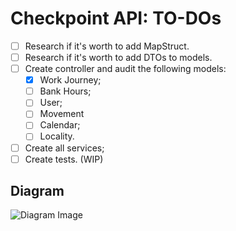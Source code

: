# Checkpoint API: TO-DOs

- [ ] Research if it's worth to add MapStruct.
- [ ] Research if it's worth to add DTOs to models.
- [ ] Create controller and audit the following models:
  - [x] Work Journey;
  - [ ] Bank Hours;
  - [ ] User;
  - [ ] Movement
  - [ ] Calendar;
  - [ ] Locality.
- [ ] Create all services;
- [ ] Create tests. (WIP)

## Diagram

![Diagram Image][diagram-src]

[diagram-src]: https://i.imgur.com/zbQGv37.png
